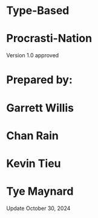 # Type-Based
# Procrasti-Nation
Version 1.0 approved
# Prepared by: 
# Garrett Willis 
# Chan Rain 
# Kevin Tieu
# Tye Maynard

Update October 30, 2024

